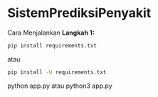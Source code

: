 # SistemPrediksiPenyakit
Cara Menjalankan 
<b>Langkah 1:</b>
```bash
pip install requirements.txt
```
atau
```bash
pip install -U requirements.txt
```
python app.py
atau 
python3 app.py
